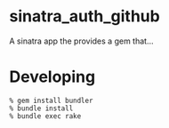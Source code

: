 sinatra_auth_github
===================

A sinatra app the provides a gem that...

Developing
==========
    % gem install bundler
    % bundle install
    % bundle exec rake
